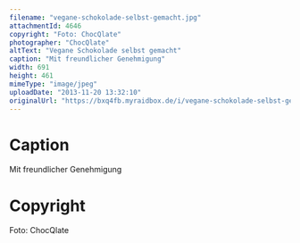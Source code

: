 ```yaml
---
filename: "vegane-schokolade-selbst-gemacht.jpg"
attachmentId: 4646
copyright: "Foto: ChocQlate"
photographer: "ChocQlate"
altText: "Vegane Schokolade selbst gemacht"
caption: "Mit freundlicher Genehmigung"
width: 691
height: 461
mimeType: "image/jpeg"
uploadDate: "2013-11-20 13:32:10"
originalUrl: "https://bxq4fb.myraidbox.de/i/vegane-schokolade-selbst-gemacht.jpg"
---
```


# Caption

Mit freundlicher Genehmigung

# Copyright

Foto: ChocQlate
